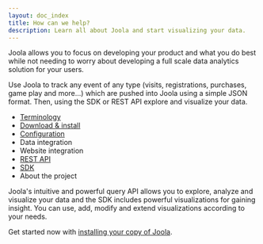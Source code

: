 ```yaml
---
layout: doc_index
title: How can we help?
description: Learn all about Joola and start visualizing your data.
---
```


Joola allows you to focus on developing your product and what you do best while not needing to worry about developing a full scale data analytics solution for your users.

Use Joola to track any event of any type (visits, registrations, purchases, game play and more...) which are pushed into Joola using a simple JSON format. Then, using the SDK or REST API explore and visualize your data.

- [Terminology](Terminology.html)
- [Download & install](Installing.html)
- [Configuration](Configuration.html)
- Data integration
- Website integration
- [REST API](REST.html)
- [SDK](SDK.html)
- About the project

Joola's intuitive and powerful query API allows you to explore, analyze and visualize your data and the SDK includes powerful visualizations for gaining insight.
You can use, add, modify and extend visualizations according to your needs.

Get started now with [installing your copy of Joola](Installing.html).